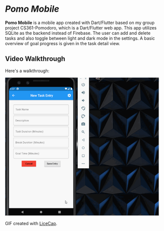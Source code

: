 # *Pomo Mobile*

**Pomo Mobile** is a mobile app created with Dart/Flutter based on my group project CS361-Pomodoro, which is a Dart/Flutter web app.  This app utilizes SQLite as the backend instead of Firebase. The user can add and delete tasks and also toggle between light and dark mode in the settings.  A basic overview of goal progress is given in the task detail view.


## Video Walkthrough

Here's a walkthrough:

<img src='walkthrough.gif' title='Video Walkthrough' width='' alt='Video Walkthrough' />

GIF created with [LiceCap](http://www.cockos.com/licecap/).
